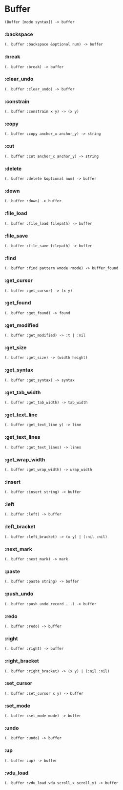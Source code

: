 # Buffer

```code
(Buffer [mode syntax]) -> buffer
```

### :backspace

```code
(. buffer :backspace &optional num) -> buffer
```

### :break

```code
(. buffer :break) -> buffer
```

### :clear_undo

```code
(. buffer :clear_undo) -> buffer
```

### :constrain

```code
(. buffer :constrain x y) -> (x y)
```

### :copy

```code
(. buffer :copy anchor_x anchor_y) -> string
```

### :cut

```code
(. buffer :cut anchor_x anchor_y) -> string
```

### :delete

```code
(. buffer :delete &optional num) -> buffer
```

### :down

```code
(. buffer :down) -> buffer
```

### :file_load

```code
(. buffer :file_load filepath) -> buffer
```

### :file_save

```code
(. buffer :file_save filepath) -> buffer
```

### :find

```code
(. buffer :find pattern wmode rmode) -> buffer_found
```

### :get_cursor

```code
(. buffer :get_cursor) -> (x y)
```

### :get_found

```code
(. buffer :get_found) -> found
```

### :get_modified

```code
(. buffer :get_modified) -> :t | :nil
```

### :get_size

```code
(. buffer :get_size) -> (width height)
```

### :get_syntax

```code
(. buffer :get_syntax) -> syntax
```

### :get_tab_width

```code
(. buffer :get_tab_width) -> tab_width
```

### :get_text_line

```code
(. buffer :get_text_line y) -> line
```

### :get_text_lines

```code
(. buffer :get_text_lines) -> lines
```

### :get_wrap_width

```code
(. buffer :get_wrap_width) -> wrap_width
```

### :insert

```code
(. buffer :insert string) -> buffer
```

### :left

```code
(. buffer :left) -> buffer
```

### :left_bracket

```code
(. buffer :left_bracket) -> (x y) | (:nil :nil)
```

### :next_mark

```code
(. buffer :next_mark) -> mark
```

### :paste

```code
(. buffer :paste string) -> buffer
```

### :push_undo

```code
(. buffer :push_undo record ...) -> buffer
```

### :redo

```code
(. buffer :redo) -> buffer
```

### :right

```code
(. buffer :right) -> buffer
```

### :right_bracket

```code
(. buffer :right_bracket) -> (x y) | (:nil :nil)
```

### :set_cursor

```code
(. buffer :set_cursor x y) -> buffer
```

### :set_mode

```code
(. buffer :set_mode mode) -> buffer
```

### :undo

```code
(. buffer :undo) -> buffer
```

### :up

```code
(. buffer :up) -> buffer
```

### :vdu_load

```code
(. buffer :vdu_load vdu scroll_x scroll_y) -> buffer
```

